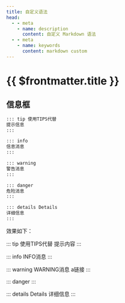 ```yaml
---
title: 自定义语法
head:
  - - meta
    - name: description
      content: 自定义 Markdown 语法
  - - meta
    - name: keywords
      content: markdown custom 
---
```


# {{ $frontmatter.title }}

## 信息框

```md
::: tip 使用TIPS代替
提示信息
:::

::: info
信息消息
:::

::: warning
警告消息
:::

::: danger
危险消息
:::

::: details Details
详细信息
:::
```

效果如下：

::: tip 使用TIPS代替
提示内容
:::

::: info
INFO消息
:::

::: warning
WARNING消息 <a>a链接</a>
:::

::: danger
:::

::: details Details
详细信息
:::
